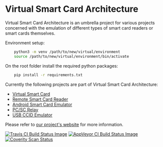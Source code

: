 # Virtual Smart Card Architecture

Virtual Smart Card Architecture is an umbrella project for various
projects concerned with the emulation of different types of smart card readers
or smart cards themselves.

Environment setup:
```bash
	python3 -m venv /path/to/new/virtual/environment
	source /path/to/new/virtual/environment/bin/activate
```

On the root folder install the required python packages:
```bash
	pip install -r requirements.txt
```

Currently the following projects are part of Virtual Smart Card Architecture: 

- [Virtual Smart Card](http://frankmorgner.github.io/vsmartcard/virtualsmartcard/README.html)
- [Remote Smart Card Reader](http://frankmorgner.github.io/vsmartcard/remote-reader/README.html)
- [Android Smart Card Emulator](http://frankmorgner.github.io/vsmartcard/ACardEmulator/README.html)
- [PC/SC Relay](http://frankmorgner.github.io/vsmartcard/pcsc-relay/README.html)
- [USB CCID Emulator](http://frankmorgner.github.io/vsmartcard/ccid/README.html)

Please refer to [our project's website](http://frankmorgner.github.io/vsmartcard) for more information.

[![Travis CI Build Status Image](https://img.shields.io/travis/frankmorgner/vsmartcard/master.svg?label=Travis%20CI%20build)](https://travis-ci.org/frankmorgner/vsmartcard) [![AppVeyor CI Build Status Image](https://img.shields.io/appveyor/ci/frankmorgner/vsmartcard/master.svg?label=AppVeyor%20build)](https://ci.appveyor.com/project/frankmorgner/vsmartcard) [![Coverity Scan Status](https://img.shields.io/coverity/scan/3987.svg?label=Coverity%20scan)](https://scan.coverity.com/projects/3987)
